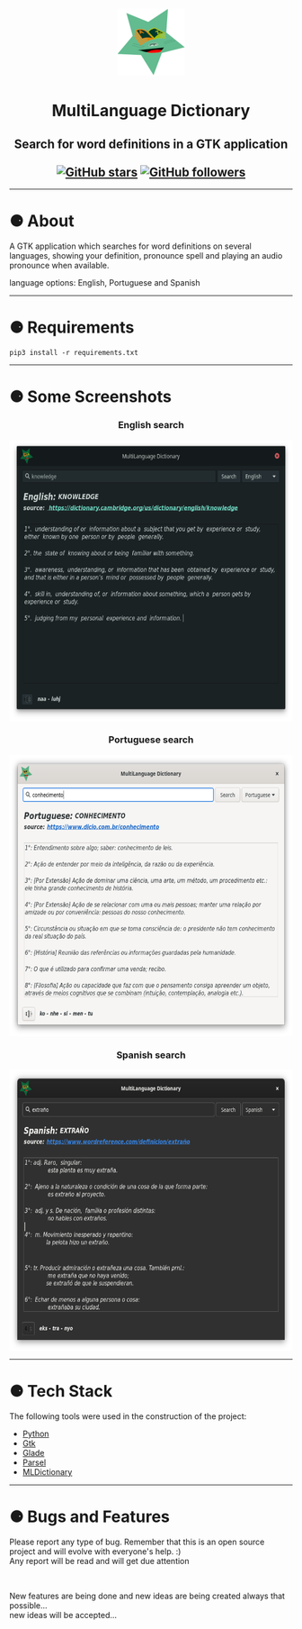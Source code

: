 <h1 align="center">
  <img alt="icon" src="./media/window_icon_120-118.png">
</h1>
<h1 align="center">MultiLanguage Dictionary</h1>
<h2 align="center" >
Search for word definitions in a GTK application <br><br>
    <a href="https://github.com/PabloEmidio/MultiLanguage-Dictionary/stargazers"><img alt="GitHub stars" src="https://img.shields.io/github/stars/PabloEmidio/MultiLanguage-Dictionay?style=social"></a>
    <a href="https://github.com/PabloEmidio"><img alt="GitHub followers" src="https://img.shields.io/github/followers/PabloEmidio?label=Follow%20me&style=social"></a>
</h2>

---

# ⚈ About
A GTK application which searches for word definitions on several languages, showing your definition, pronounce spell and playing an audio pronounce when available.

language options: English, Portuguese and Spanish

---

# ⚈ Requirements

```
pip3 install -r requirements.txt
```
---

# ⚈ Some Screenshots
<h3 align="center">English search</h3>
<p align="center">
  <img align="center" src=".images/search_english.png" height="500px"><br>
</p>
<h3 align="center">Portuguese search</h3>
<p align="center">
  <img align="center" src=".images/search_portuguese.png" height="500px"><br>
</p>
<h3 align="center">Spanish search</h3>
<p align="center">
  <img align="center" src=".images/search_spanish.png" height="500px"><br>
</p>

---

# ⚈ Tech Stack

The following tools were used in the construction of the project:

- [Python](https://www.python.org/)
- [Gtk](https://www.gtk.org/)
- [Glade](https://glade.gnome.org/)
- [Parsel](https://pypi.org/project/parsel/)
- [MLDictionary](https://pypi.org/project/mldictionary/)
---

# ⚈ Bugs and Features
<p>
Please report any type of bug. Remember that this is an open source project and will evolve with everyone's help. :)<br>
Any report will be read and will get due attention
</p><br>
<p>
New features are being done and new ideas are being created always that possible...<br>
new ideas will be accepted...
</p>
